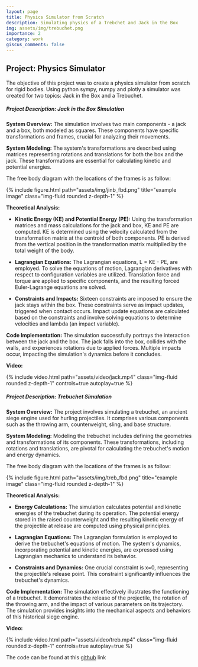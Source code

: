```yaml
---
layout: page
title: Physics Simulator from Scratch
description: Simulating physics of a Trebchet and Jack in the Box
img: assets/img/trebuchet.png
importance: 2
category: work
giscus_comments: false
---
```


## Project: Physics Simulator

The objective of this project was to create a physics simulator from scratch for rigid bodies. Using python sympy, numpy and plotly a simulator was created for two topics: Jack in the Box and a Trebuchet. 


##### **Project Description: Jack in the Box Simulation**

**System Overview:**
The simulation involves two main components - a jack and a box, both modeled as squares. These components have specific transformations and frames, crucial for analyzing their movements.

**System Modeling:**
The system's transformations are described using matrices representing rotations and translations for both the box and the jack. These transformations are essential for calculating kinetic and potential energies.

The free body diagram with the locations of the frames is as follow:

<div class="row">
    <div class="col-sm mt-3 mt-md-0">
        {% include figure.html path="assets/img/jinb_fbd.png" title="example image" class="img-fluid rounded z-depth-1" %}
    </div>
</div>

**Theoretical Analysis:**
- **Kinetic Energy (KE) and Potential Energy (PE):**
  Using the transformation matrices and mass calculations for the jack and box, KE and PE are computed. KE is determined using the velocity calculated from the transformation matrix at the centroid of both components. PE is derived from the vertical position in the transformation matrix multiplied by the total weight of the body.
  
- **Lagrangian Equations:**
  The Lagrangian equations, L = KE - PE, are employed. To solve the equations of motion, Lagrangian derivatives with respect to configuration variables are utilized. Translation force and torque are applied to specific components, and the resulting forced Euler-Lagrange equations are solved.

- **Constraints and Impacts:**
  Sixteen constraints are imposed to ensure the jack stays within the box. These constraints serve as impact updates, triggered when contact occurs. Impact update equations are calculated based on the constraints and involve solving equations to determine velocities and lambda (an impact variable).

**Code Implementation:**
The simulation successfully portrays the interaction between the jack and the box. The jack falls into the box, collides with the walls, and experiences rotations due to applied forces. Multiple impacts occur, impacting the simulation's dynamics before it concludes.

**Video:**
<div class="row">
    <div class="col-sm mt-3 mt-md-0">
        {% include video.html path="assets/video/jack.mp4" class="img-fluid rounded z-depth-1" controls=true autoplay=true %}
    </div>
</div>

##### **Project Description: Trebuchet Simulation**

**System Overview:**
The project involves simulating a trebuchet, an ancient siege engine used for hurling projectiles. It comprises various components such as the throwing arm, counterweight, sling, and base structure.

**System Modeling:**
Modeling the trebuchet includes defining the geometries and transformations of its components. These transformations, including rotations and translations, are pivotal for calculating the trebuchet's motion and energy dynamics. 

The free body diagram with the locations of the frames is as follow:

<div class="row">
    <div class="col-sm mt-3 mt-md-0">
        {% include figure.html path="assets/img/treb_fbd.png" title="example image" class="img-fluid rounded z-depth-1" %}
    </div>
</div>

**Theoretical Analysis:**
- **Energy Calculations:**
  The simulation calculates potential and kinetic energies of the trebuchet during its operation. The potential energy stored in the raised counterweight and the resulting kinetic energy of the projectile at release are computed using physical principles.

- **Lagrangian Equations:**
  The Lagrangian formulation is employed to derive the trebuchet's equations of motion. The system's dynamics, incorporating potential and kinetic energies, are expressed using Lagrangian mechanics to understand its behavior.

- **Constraints and Dynamics:**
  One crucial constraint is x=0, representing the projectile's release point. This constraint significantly influences the trebuchet's dynamics.

**Code Implementation:**
The simulation effectively illustrates the functioning of a trebuchet. It demonstrates the release of the projectile, the rotation of the throwing arm, and the impact of various parameters on its trajectory. The simulation provides insights into the mechanical aspects and behaviors of this historical siege engine.

**Video:**
<div class="row">
    <div class="col-sm mt-3 mt-md-0">
        {% include video.html path="assets/video/treb.mp4" class="img-fluid rounded z-depth-1" controls=true autoplay=true %}
    </div>
</div>


The code can be found at this [github](https://github.com/sdalal1/Physics-Simulator) link 